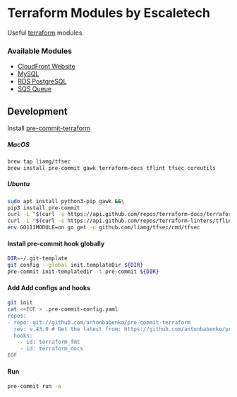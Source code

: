# Terraform Modules by Escaletech
Useful [terraform](https://www.terraform.io/) modules.

### Available Modules

- [CloudFront Website](./modules/cdn)
- [MySQL](./modules/mysql)
- [RDS PostgreSQL](./modules/rds_postgres)
- [SQS Queue](./modules/sqs_queue)

## Development

Install [pre-commit-terraform](https://github.com/antonbabenko/pre-commit-terraform)

##### MacOS

```bash
brew tap liamg/tfsec
brew install pre-commit gawk terraform-docs tflint tfsec coreutils
```

##### Ubuntu

```bash
sudo apt install python3-pip gawk &&\
pip3 install pre-commit
curl -L "$(curl -s https://api.github.com/repos/terraform-docs/terraform-docs/releases/latest | grep -o -E "https://.+?-linux-amd64")" > terraform-docs && chmod +x terraform-docs && sudo mv terraform-docs /usr/bin/
curl -L "$(curl -s https://api.github.com/repos/terraform-linters/tflint/releases/latest | grep -o -E "https://.+?_linux_amd64.zip")" > tflint.zip && unzip tflint.zip && rm tflint.zip && sudo mv tflint /usr/bin/
env GO111MODULE=on go get -u github.com/liamg/tfsec/cmd/tfsec
```

#### Install pre-commit hook globally

```bash
DIR=~/.git-template
git config --global init.templateDir ${DIR}
pre-commit init-templatedir -t pre-commit ${DIR}
```

#### Add Add configs and hooks

```bash
git init
cat <<EOF > .pre-commit-config.yaml
repos:
- repo: git://github.com/antonbabenko/pre-commit-terraform
  rev: v.43.0 # Get the latest from: https://github.com/antonbabenko/pre-commit-terraform/releases
  hooks:
    - id: terraform_fmt
    - id: terraform_docs
EOF
```

#### Run

```bash
pre-commit run -a
```
